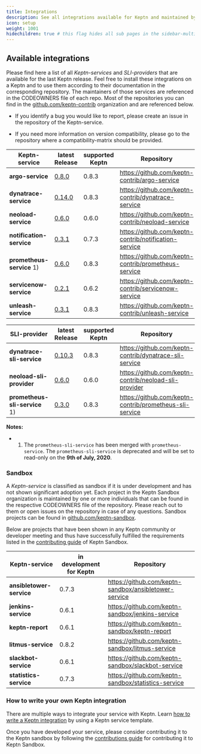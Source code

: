 ```yaml
---
title: Integrations
description: See all integrations available for Keptn and maintained by the community.
icon: setup
weight: 1001
hidechildren: true # this flag hides all sub pages in the sidebar-multicard.html
---
```


## Available integrations

Please find here a list of all *Keptn-services* and *SLI-providers* that are available for the last Keptn release. Feel free to install these integrations on a Keptn and to use them according to their documentation in the corresponding repository. The maintainers of those services are referenced in the CODEOWNERS file of each repo. Most of the repositories you can find in the [github.com/keptn-contrib](https://github.com/keptn-contrib) organization and are referenced below.  

- If you identify a bug you would like to report, please create an issue in the repository of the Keptn-service. 

- If you need more information on version compatibility, please go to the repository where a compatibility-matrix should be provided.

| Keptn-service | latest Release | supported Keptn | Repository  |
| -------------------------- | --- | --- | --- |
| **argo-service**      | [0.8.0](https://github.com/keptn-contrib/argo-service/releases/tag/0.8.0) | 0.8.3 | https://github.com/keptn-contrib/argo-service |
| **dynatrace-service**      | [0.14.0](https://github.com/keptn-contrib/dynatrace-service/releases/tag/0.14.0) | 0.8.3 | https://github.com/keptn-contrib/dynatrace-service |
| **neoload-service**        | [0.6.0](https://github.com/keptn-contrib/neoload-service/tree/0.6.0) | 0.6.0 | https://github.com/keptn-contrib/neoload-service |
| **notification-service**   | [0.3.1](https://github.com/keptn-contrib/notification-service/releases/tag/0.3.1) | 0.7.3 | https://github.com/keptn-contrib/notification-service |
| **prometheus-service** 1)    | [0.6.0](https://github.com/keptn-contrib/prometheus-service/releases/tag/0.6.0) | 0.8.3 | https://github.com/keptn-contrib/prometheus-service |
| **servicenow-service**     | [0.2.1](https://github.com/keptn-contrib/servicenow-service/releases/tag/0.2.1) | 0.6.2 | https://github.com/keptn-contrib/servicenow-service |
| **unleash-service**        | [0.3.1](https://github.com/keptn-contrib/unleash-service/releases/tag/0.3.1) | 0.8.3 | https://github.com/keptn-contrib/unleash-service | 



| SLI-provider | latest Release | supported Keptn | Repository  |
| -------------------------- | --- | --- | --- |
| **dynatrace-sli-service**  | [0.10.3](https://github.com/keptn-contrib/dynatrace-sli-service/releases/tag/0.10.3) | 0.8.3 | https://github.com/keptn-contrib/dynatrace-sli-service |
| **neoload-sli-provider**  | [0.6.0](https://github.com/keptn-contrib/neoload-sli-provider/tree/0.6.0) | 0.6.0 | https://github.com/keptn-contrib/neoload-sli-provider |
| **prometheus-sli-service** 1)  | [0.3.0](https://github.com/keptn-contrib/prometheus-sli-service/releases/tag/0.3.0) | 0.8.3 | https://github.com/keptn-contrib/prometheus-sli-service |

**Notes:**

* 1) The `prometheus-sli-service` has been merged with `prometheus-service`. The `prometheus-sli-service` is deprecated and will be set to read-only on the **9th of July, 2020**.

### Sandbox

A *Keptn-service* is classified as sandbox if it is under development and has not shown significant adoption yet. 
Each project in the Keptn Sandbox organization is maintained by one or more individuals that can be found in the respective CODEOWNERS file of the repository. Please reach out to them or open issues on the repository in case of any questions.
Sandbox projects can be found in [github.com/keptn-sandbox](https://github.com/keptn-sandbox).

Below are projects that have been shown in any Keptn community or developer meeting and thus have successfully fulfilled the requirements listed in the [contributing guide](https://github.com/keptn-sandbox/contributing) of Keptn Sandbox. 

| Keptn-service | in development for Keptn | Repository |
| --- | --- | --- | 
| **ansibletower-service** | 0.7.3 | https://github.com/keptn-sandbox/ansibletower-service |
| **jenkins-service** | 0.6.1 | https://github.com/keptn-sandbox/jenkins-service |
| **keptn-report** | 0.6.1 | https://github.com/keptn-sandbox/keptn-report |
| **litmus-service** | 0.8.2 | https://github.com/keptn-sandbox/litmus-service |
| **slackbot-service** | 0.6.1 | https://github.com/keptn-sandbox/slackbot-service |
| **statistics-service** | 0.7.3 | https://github.com/keptn-sandbox/statistics-service |

### How to write your own Keptn integration

There are multiple ways to integrate your service with Keptn. Learn [how to write a Keptn integration](../0.8.x/integrations/custom_integration/) by using a Keptn service template. 

Once you have developed your service, please consider contributing it to the Keptn sandbox by following the [contributions guide](https://github.com/keptn-sandbox/contributing) for contributing it to Keptn Sandbox.
